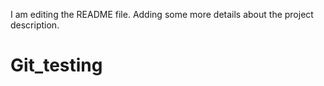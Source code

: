 I am editing the README file. Adding some more details about the project description.
# Git_testing

